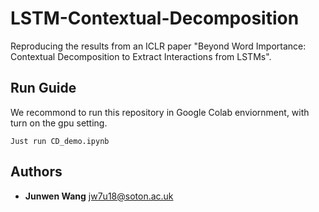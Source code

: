 # LSTM-Contextual-Decomposition
Reproducing the results from an ICLR paper "Beyond Word Importance: Contextual Decomposition to Extract Interactions from LSTMs". 


## Run Guide

We recommond to run this repository in Google Colab enviornment, with turn on the gpu setting.
```
Just run CD_demo.ipynb
```


## Authors

* **Junwen Wang** [jw7u18@soton.ac.uk]()
